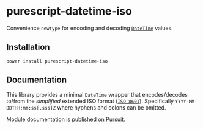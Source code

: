 # purescript-datetime-iso

Convenience `newtype` for encoding and decoding [`DateTime`](https://github.com/purescript/purescript-datetime/) values.

## Installation

```
bower install purescript-datetime-iso
```

## Documentation

This library provides a minimal `DateTime` wrapper that encodes/decodes to/from the *simplified* extended ISO format ([`ISO 8601`](https://en.wikipedia.org/wiki/ISO_8601)). Specifically `YYYY-MM-DDTHH:mm:ss[.sss]Z` where hyphens and colons can be omitted.

Module documentation is [published on Pursuit](http://pursuit.purescript.org/packages/purescript-datetime-iso).
